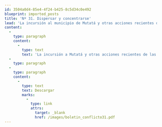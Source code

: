 ```yaml
---
id: 3504a0d4-85e4-4f24-b425-8c5d34c0e492
blueprint: imported_posts
title: 'Nº 31. Dispersar y concentrarse'
lead: 'La incursión al municipio de Mutatá y otras acciones recientes de las Farc como la masacre de Puerto Valdivia, arrojan la pregunta: ¿están las Farc retomando territorio? Responderla con precisión requeriría un análisis región por región de la capacidad actual de cada una de las estructuras de las Farc, del dispositivo local de la Fuerza Pública, de los efectos de la desmovilización de los grupos paramilitares y en general de la situación de esos territorios. Sin embargo, este documento plantea que es posible encontrar unas pistas que permitan interpretar los hechos recientes y anticipar algo del futuro sin demasiada especulación, si se atiende a las lógicas estratégicas de la concentración y dispersión de hombres de las Farc y a los objetivos que persiguen con estos movimientos. En ese sentido, el análisis realizado da cuenta de algunas de las manifestaciones concretas de estas estrategias con las cuales las FARC buscan adaptarse a las dinámicas cambiantes del conflicto y posicionarse como la guerrilla más vieja del mundo.'
content:
  -
    type: paragraph
    content:
      -
        type: text
        text: 'La incursión a Mutatá y otras acciones recientes de las Farc como la masacre de Puerto Valdivia arrojan la pregunta: ¿están las Farc retomando territorio? Es posible encontrar unas pistas que permitan interpretar los hechos recientes y anticipar algo del futuro sin demasiada especulación, si se atiende a las lógicas estratégicas de la concentración y dispersión de sus hombres y a los objetivos que persiguen con estos movimientos.'
  -
    type: paragraph
  -
    type: paragraph
    content:
      -
        type: text
        text: Descargar
        marks:
          -
            type: link
            attrs:
              target: _blank
              href: /images/boletin_conflicto31.pdf
---
```

